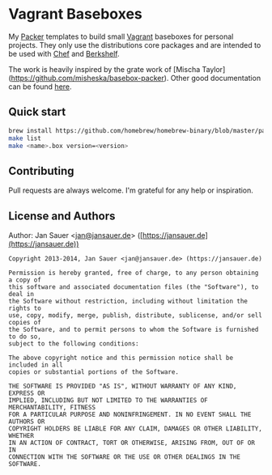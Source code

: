 # Vagrant Baseboxes

My [Packer](http://www.packer.io/) templates to build small
[Vagrant](http://www.vagrantup.com/) baseboxes for personal projects. They only
use the distributions core packages and are intended to be used with
[Chef](http://docs.opscode.com/) and [Berkshelf](http://berkshelf.com/).

The work is heavily inspired by the grate work of [Mischa Taylor]
(https://github.com/misheska/basebox-packer). Other good documentation can be
found [here](http://docs-v1.vagrantup.com/v1/docs/base_boxes.html).


## Quick start

```bash
brew install https://github.com/homebrew/homebrew-binary/blob/master/packer.rb
make list
make <name>.box version=<version>
```


## Contributing

Pull requests are always welcome. I'm grateful for any help or inspiration.


##  License and Authors

Author: Jan Sauer
<[jan@jansauer.de](mailto:jan@jansauer.de)>
([https://jansauer.de](https://jansauer.de))

```text
Copyright 2013-2014, Jan Sauer <jan@jansauer.de> (https://jansauer.de)

Permission is hereby granted, free of charge, to any person obtaining a copy of
this software and associated documentation files (the "Software"), to deal in
the Software without restriction, including without limitation the rights to
use, copy, modify, merge, publish, distribute, sublicense, and/or sell copies of
the Software, and to permit persons to whom the Software is furnished to do so,
subject to the following conditions:

The above copyright notice and this permission notice shall be included in all
copies or substantial portions of the Software.

THE SOFTWARE IS PROVIDED "AS IS", WITHOUT WARRANTY OF ANY KIND, EXPRESS OR
IMPLIED, INCLUDING BUT NOT LIMITED TO THE WARRANTIES OF MERCHANTABILITY, FITNESS
FOR A PARTICULAR PURPOSE AND NONINFRINGEMENT. IN NO EVENT SHALL THE AUTHORS OR
COPYRIGHT HOLDERS BE LIABLE FOR ANY CLAIM, DAMAGES OR OTHER LIABILITY, WHETHER
IN AN ACTION OF CONTRACT, TORT OR OTHERWISE, ARISING FROM, OUT OF OR IN
CONNECTION WITH THE SOFTWARE OR THE USE OR OTHER DEALINGS IN THE SOFTWARE.
```

